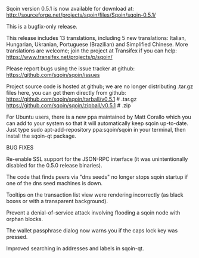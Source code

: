 Sqoin version 0.5.1 is now available for download at:
http://sourceforge.net/projects/sqoin/files/Sqoin/sqoin-0.5.1/

This is a bugfix-only release.

This release includes 13 translations, including 5 new translations:
Italian, Hungarian, Ukranian, Portuguese (Brazilian) and Simplified Chinese.
More translations are welcome; join the project at Transifex if you can help:
https://www.transifex.net/projects/p/sqoin/

Please report bugs using the issue tracker at github:
https://github.com/sqoin/sqoin/issues

Project source code is hosted at github; we are no longer
distributing .tar.gz files here, you can get them
directly from github:
https://github.com/sqoin/sqoin/tarball/v0.5.1  # .tar.gz
https://github.com/sqoin/sqoin/zipball/v0.5.1  # .zip

For Ubuntu users, there is a new ppa maintained by Matt Corallo which
you can add to your system so that it will automatically keep
sqoin up-to-date.  Just type
sudo apt-add-repository ppa:sqoin/sqoin
in your terminal, then install the sqoin-qt package.


BUG FIXES

Re-enable SSL support for the JSON-RPC interface (it was unintentionally
disabled for the 0.5.0 release binaries).

The code that finds peers via "dns seeds" no longer stops sqoin startup
if one of the dns seed machines is down.

Tooltips on the transaction list view were rendering incorrectly (as black boxes
or with a transparent background).

Prevent a denial-of-service attack involving flooding a sqoin node with
orphan blocks.

The wallet passphrase dialog now warns you if the caps lock key was pressed.

Improved searching in addresses and labels in sqoin-qt.
